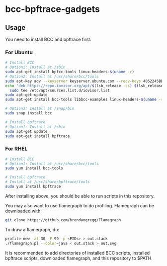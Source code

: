# bcc-bpftrace-gadgets

## Usage
You need to install BCC and bpftrace first:
### For Ubuntu
```bash
# Install BCC
# Option1: Install at /sbin
sudo apt-get install bpfcc-tools linux-headers-$(uname -r)
# Option2: Install at /usr/share/bcc/tools
sudo apt-key adv --keyserver keyserver.ubuntu.com --recv-keys 4052245BD4284CDD
echo "deb https://repo.iovisor.org/apt/$(lsb_release -cs) $(lsb_release -cs) main"|\
  sudo tee /etc/apt/sources.list.d/iovisor.list
sudo apt-get-update
sudo apt-get install bcc-tools libbcc-examples linux-headers-$(uname -r)

# Option3: Install at /snap/bin
sudo snap install bcc

# Install bpftrace
# Option1: Install at /sbin
sudo apt-get update
sudo apt-get install bpftrace
```

### For RHEL
```bash
# Install BCC
# Option1: Install at /usr/share/bcc/tools
sudo yum install bcc-tools

# Install bpftrace
# Install at /usr/share/bpftrace/tools
sudo yum install bpftrace
```

After installing above, you should be able to run scripts in this repository.

You may also want to use flamegraph to do profiling. Flamegraph can be downloaded with:
```bash
git clone https://github.com/brendangregg/Flamegraph
```

To draw a flamegraph, do:
```bash
profile-new -af 30 -F 99 -p <PIDs> > out.stack
./flamegraph.pl --color=java < out.stack > out.svg
```

It is recommended to add directories of installed BCC scripts, installed bpftrace scripts, downloaded flamegraph, and this repository to $PATH.

